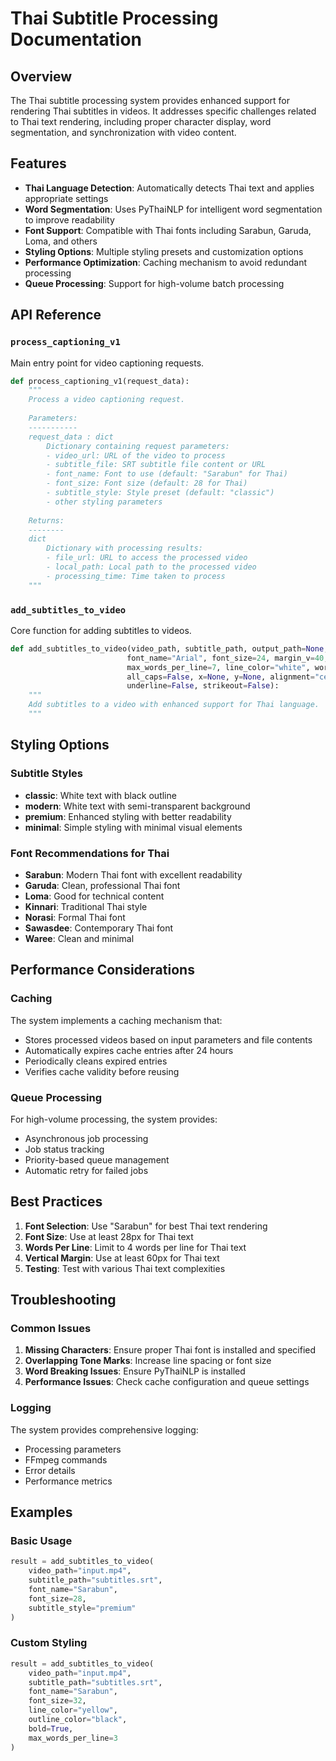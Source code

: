 # Thai Subtitle Processing Documentation

## Overview

The Thai subtitle processing system provides enhanced support for rendering Thai subtitles in videos. It addresses specific challenges related to Thai text rendering, including proper character display, word segmentation, and synchronization with video content.

## Features

- **Thai Language Detection**: Automatically detects Thai text and applies appropriate settings
- **Word Segmentation**: Uses PyThaiNLP for intelligent word segmentation to improve readability
- **Font Support**: Compatible with Thai fonts including Sarabun, Garuda, Loma, and others
- **Styling Options**: Multiple styling presets and customization options
- **Performance Optimization**: Caching mechanism to avoid redundant processing
- **Queue Processing**: Support for high-volume batch processing

## API Reference

### `process_captioning_v1`

Main entry point for video captioning requests.

```python
def process_captioning_v1(request_data):
    """
    Process a video captioning request.
    
    Parameters:
    -----------
    request_data : dict
        Dictionary containing request parameters:
        - video_url: URL of the video to process
        - subtitle_file: SRT subtitle file content or URL
        - font_name: Font to use (default: "Sarabun" for Thai)
        - font_size: Font size (default: 28 for Thai)
        - subtitle_style: Style preset (default: "classic")
        - other styling parameters
    
    Returns:
    --------
    dict
        Dictionary with processing results:
        - file_url: URL to access the processed video
        - local_path: Local path to the processed video
        - processing_time: Time taken to process
    """
```

### `add_subtitles_to_video`

Core function for adding subtitles to videos.

```python
def add_subtitles_to_video(video_path, subtitle_path, output_path=None, job_id=None, 
                          font_name="Arial", font_size=24, margin_v=40, subtitle_style="classic",
                          max_words_per_line=7, line_color="white", word_color=None, outline_color="black",
                          all_caps=False, x=None, y=None, alignment="center", bold=False, italic=False,
                          underline=False, strikeout=False):
    """
    Add subtitles to a video with enhanced support for Thai language.
    """
```

## Styling Options

### Subtitle Styles

- **classic**: White text with black outline
- **modern**: White text with semi-transparent background
- **premium**: Enhanced styling with better readability
- **minimal**: Simple styling with minimal visual elements

### Font Recommendations for Thai

- **Sarabun**: Modern Thai font with excellent readability
- **Garuda**: Clean, professional Thai font
- **Loma**: Good for technical content
- **Kinnari**: Traditional Thai style
- **Norasi**: Formal Thai font
- **Sawasdee**: Contemporary Thai font
- **Waree**: Clean and minimal

## Performance Considerations

### Caching

The system implements a caching mechanism that:
- Stores processed videos based on input parameters and file contents
- Automatically expires cache entries after 24 hours
- Periodically cleans expired entries
- Verifies cache validity before reusing

### Queue Processing

For high-volume processing, the system provides:
- Asynchronous job processing
- Job status tracking
- Priority-based queue management
- Automatic retry for failed jobs

## Best Practices

1. **Font Selection**: Use "Sarabun" for best Thai text rendering
2. **Font Size**: Use at least 28px for Thai text
3. **Words Per Line**: Limit to 4 words per line for Thai text
4. **Vertical Margin**: Use at least 60px for Thai text
5. **Testing**: Test with various Thai text complexities

## Troubleshooting

### Common Issues

1. **Missing Characters**: Ensure proper Thai font is installed and specified
2. **Overlapping Tone Marks**: Increase line spacing or font size
3. **Word Breaking Issues**: Ensure PyThaiNLP is installed
4. **Performance Issues**: Check cache configuration and queue settings

### Logging

The system provides comprehensive logging:
- Processing parameters
- FFmpeg commands
- Error details
- Performance metrics

## Examples

### Basic Usage

```python
result = add_subtitles_to_video(
    video_path="input.mp4",
    subtitle_path="subtitles.srt",
    font_name="Sarabun",
    font_size=28,
    subtitle_style="premium"
)
```

### Custom Styling

```python
result = add_subtitles_to_video(
    video_path="input.mp4",
    subtitle_path="subtitles.srt",
    font_name="Sarabun",
    font_size=32,
    line_color="yellow",
    outline_color="black",
    bold=True,
    max_words_per_line=3
)
```
